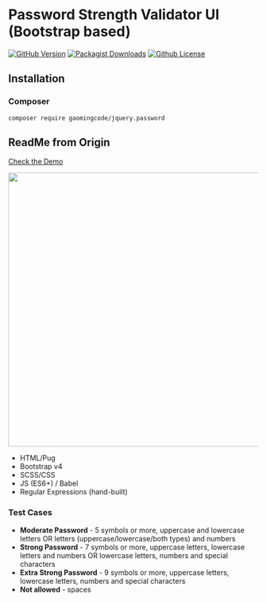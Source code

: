 # Password Strength Validator UI (Bootstrap based)

[![GitHub Version](https://img.shields.io/github/release/gaomingcode/jquery-password.svg)](https://github.com/gaomingcode/jquery-password)
[![Packagist Downloads](https://img.shields.io/packagist/dm/gaomingcode/jquery.password)](https://github.com/gaomingcode/jquery-password)
[![Github License](https://img.shields.io/github/license/gaomingcode/jquery-password)](https://github.com/gaomingcode/jquery-password)

## Installation

### Composer

```
composer require gaomingcode/jquery.password
```

## ReadMe from Origin

[Check the Demo](https://codepen.io/nat-davydova/pen/yLyXogO)

<img src="http://natali-davydova.me/assets/img/password-strength/sample.png" width="550" />

* HTML/Pug
* Bootstrap v4
* SCSS/CSS
* JS (ES6+) / Babel
* Regular Expressions (hand-built)

### Test Cases

* **Moderate Password** - 5 symbols or more, uppercase and lowercase letters OR letters (uppercase/lowercase/both types) and numbers
* **Strong Password** - 7 symbols or more, uppercase letters, lowercase letters and numbers OR lowercase letters, numbers and special characters
* **Extra Strong Password** - 9 symbols or more, uppercase letters, lowercase letters, numbers and special characters
* **Not allowed** - spaces
